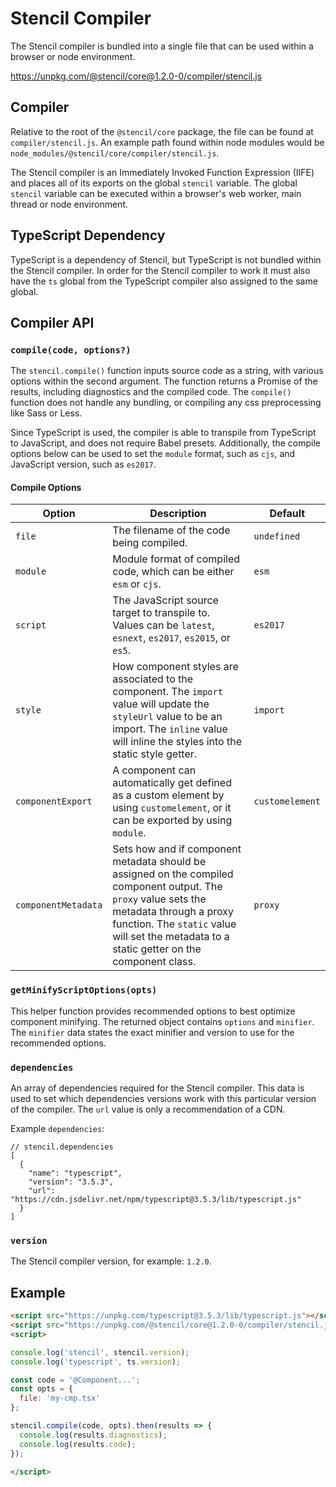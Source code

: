 # Stencil Compiler

The Stencil compiler is bundled into a single file that can be used within a browser or node environment.

https://unpkg.com/@stencil/core@1.2.0-0/compiler/stencil.js


## Compiler

Relative to the root of the `@stencil/core` package, the file can be found at `compiler/stencil.js`. An example path found within node modules would be `node_modules/@stencil/core/compiler/stencil.js`.

The Stencil compiler is an Immediately Invoked Function Expression (IIFE) and places all of its exports on the global `stencil` variable. The global `stencil` variable can be executed within a browser's web worker, main thread or node environment.


## TypeScript Dependency

TypeScript is a dependency of Stencil, but TypeScript is not bundled within the Stencil compiler. In order for the Stencil compiler to work it must also have the `ts` global from the TypeScript compiler also assigned to the same global.


## Compiler API

### `compile(code, options?)`

The `stencil.compile()` function inputs source code as a string, with various options within the second argument. The function returns a Promise of the results, including diagnostics and the compiled code. The `compile()` function does not handle any bundling, or compiling any css preprocessing like Sass or Less.

Since TypeScript is used, the compiler is able to transpile from TypeScript to JavaScript, and does not require Babel presets. Additionally, the compile options below can be used to set the `module` format, such as `cjs`, and JavaScript version, such as `es2017`.


#### Compile Options

| Option              | Description        | Default |
|---------------------|--------------------|---------|
| `file`              | The filename of the code being compiled. | `undefined` |
| `module`            | Module format of compiled code, which can be either `esm` or `cjs`. | `esm` |
| `script`            | The JavaScript source target to transpile to. Values can be `latest`, `esnext`, `es2017`, `es2015`, or `es5`. | `es2017` |
| `style`             | How component styles are associated to the component. The `import` value will update the `styleUrl` value to be an import. The `inline` value will inline the styles into the static style getter. | `import` |
| `componentExport`   | A component can automatically get defined as a custom element by using `customelement`, or it can be exported by using `module`. | `customelement` |
| `componentMetadata` | Sets how and if component metadata should be assigned on the compiled component output. The `proxy` value sets the metadata through a proxy function. The `static` value will set the metadata to a static getter on the component class. | `proxy` |


### `getMinifyScriptOptions(opts)`

This helper function provides recommended options to best optimize component minifying. The returned object contains `options` and `minifier`. The `minifier` data states the exact minifier and version to use for the recommended options.


### `dependencies`

An array of dependencies required for the Stencil compiler. This data is used to set which dependencies versions work with this particular version of the compiler. The `url` value is only a recommendation of a CDN.

Example `dependencies`:

```
// stencil.dependencies
[
  {
    "name": "typescript",
    "version": "3.5.3",
    "url": "https://cdn.jsdelivr.net/npm/typescript@3.5.3/lib/typescript.js"
  }
]
```


### `version`

The Stencil compiler version, for example: `1.2.0`.


## Example

```html
<script src="https://unpkg.com/typescript@3.5.3/lib/typescript.js"></script>
<script src="https://unpkg.com/@stencil/core@1.2.0-0/compiler/stencil.js"></script>
<script>

console.log('stencil', stencil.version);
console.log('typescript', ts.version);

const code = '@Component...';
const opts = {
  file: 'my-cmp.tsx'
};

stencil.compile(code, opts).then(results => {
  console.log(results.diagnostics);
  console.log(results.code);
});

</script>
```
